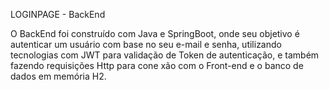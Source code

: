 LOGINPAGE - BackEnd

O BackEnd foi construído com Java e SpringBoot, onde seu objetivo é autenticar
um usuário com base no seu e-mail e senha, utilizando tecnologias com JWT para
validação de Token de autenticação, e também fazendo requisições Http para cone
xão com o Front-end e o banco de dados em memória H2.
